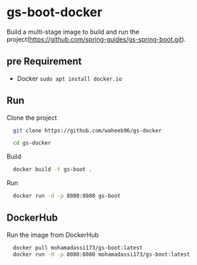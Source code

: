 # gs-boot-docker

Build a multi-stage image to build and run the project(https://github.com/spring-guides/gs-spring-boot.git). 
## pre Requirement
- Docker ```sudo apt install docker.io```


## Run 

Clone the project

```bash
  git clone https://github.com/waheeb96/gs-docker
```

```bash
  cd gs-docker
```

Build

```bash
  docker build -t gs-boot .
```

Run

```bash
  docker run -d -p 8080:8080 gs-boot
```


## DockerHub

Run the image from DockerHub

```bash
  docker pull mohamadassi173/gs-boot:latest
  docker run -d -p 8080:8080 mohamadassi173/gs-boot:latest
```
